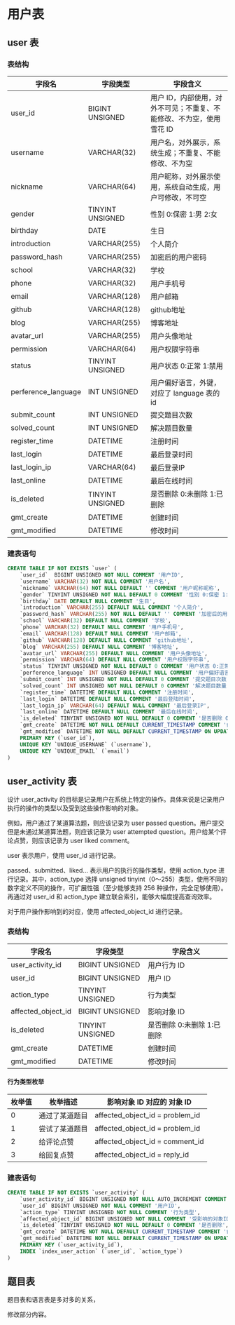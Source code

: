 # 用户表

## user 表

### 表结构

| 字段名              | 字段类型         | 字段含义                                                             |
| ------------------- | ---------------- | -------------------------------------------------------------------- |
| user_id             | BIGINT UNSIGNED  | 用户 ID，内部使用，对外不可见；不重复、不能修改、不为空，使用雪花 ID |
| username            | VARCHAR(32)      | 用户名，对外展示，系统生成；不重复、不能修改、不为空                 |
| nickname            | VARCHAR(64)      | 用户昵称，对外展示使用，系统自动生成，用户可修改，不可空             |
| gender              | TINYINT UNSIGNED | 性别 0:保密 1:男 2:女                                                |
| birthday            | DATE             | 生日                                                                 |
| introduction        | VARCHAR(255)     | 个人简介                                                             |
| password_hash       | VARCHAR(255)     | 加密后的用户密码                                                     |
| school              | VARCHAR(32)      | 学校                                                                 |
| phone               | VARCHAR(32)      | 用户手机号                                                           |
| email               | VARCHAR(128)     | 用户邮箱                                                             |
| github              | VARCHAR(128)     | github地址                                                           |
| blog                | VARCHAR(255)     | 博客地址                                                             |
| avatar_url          | VARCHAR(255)     | 用户头像地址                                                         |
| permission          | VARCHAR(64)      | 用户权限字符串                                                       |
| status              | TINYINT UNSIGNED | 用户状态 0:正常 1:禁用                                               |
| perference_language | INT UNSIGNED     | 用户偏好语言，外键，对应了 language 表的 id                          |
| submit_count        | INT UNSIGNED     | 提交题目次数                                                         |
| solved_count        | INT UNSIGNED     | 解决题目数量                                                         |
| register_time       | DATETIME         | 注册时间                                                             |
| last_login          | DATETIME         | 最后登录时间                                                         |
| last_login_ip       | VARCHAR(64)      | 最后登录IP                                                           |
| last_online         | DATETIME         | 最后在线时间                                                         |
| is_deleted          | TINYINT UNSIGNED | 是否删除 0:未删除 1:已删除                                           |
| gmt_create          | DATETIME         | 创建时间                                                             |
| gmt_modified        | DATETIME         | 修改时间                                                             |

### 建表语句

```sql
CREATE TABLE IF NOT EXISTS `user` (
    `user_id`  BIGINT UNSIGNED NOT NULL COMMENT '用户ID',
    `username` VARCHAR(32) NOT NULL COMMENT '用户名',
    `nickname` VARCHAR(64) NOT NULL DEFAULT '' COMMENT '用户昵称昵称',
    `gender` TINYINT UNSIGNED NOT NULL DEFAULT 0 COMMENT '性别 0:保密 1:男 2:女',
    `birthday` DATE DEFAULT NULL COMMENT '生日',
    `introduction` VARCHAR(255) DEFAULT NULL COMMENT '个人简介',
    `password_hash` VARCHAR(255) NOT NULL DEFAULT '' COMMENT '加密后的用户密码',
    `school` VARCHAR(32) DEFAULT NULL COMMENT '学校',
    `phone` VARCHAR(32) DEFAULT NULL COMMENT '用户手机号',
    `email` VARCHAR(128) DEFAULT NULL COMMENT '用户邮箱',
    `github` VARCHAR(128) DEFAULT NULL COMMENT 'github地址',
    `blog` VARCHAR(255) DEFAULT NULL COMMENT '博客地址',
    `avatar_url` VARCHAR(255) DEFAULT NULL COMMENT '用户头像地址',
    `permission` VARCHAR(64) DEFAULT NULL COMMENT '用户权限字符串',
    `status` TINYINT UNSIGNED NOT NULL DEFAULT 0 COMMENT '用户状态 0:正常 1:禁用',
    `perference_language` INT UNSIGNED DEFAULT NULL COMMENT '用户偏好语言',
    `submit_count` INT UNSIGNED NOT NULL DEFAULT 0 COMMENT '提交题目次数',
    `solved_count` INT UNSIGNED NOT NULL DEFAULT 0 COMMENT '解决题目数量',
    `register_time` DATETIME DEFAULT NULL COMMENT '注册时间',
    `last_login` DATETIME DEFAULT NULL COMMENT '最后登陆时间',
    `last_login_ip` VARCHAR(64) DEFAULT NULL COMMENT '最后登录IP',
    `last_online` DATETIME DEFAULT NULL COMMENT '最后在线时间',
    `is_deleted` TINYINT UNSIGNED NOT NULL DEFAULT 0 COMMENT '是否删除 0:未删除 1:已删除',
    `gmt_create` DATETIME NOT NULL DEFAULT CURRENT_TIMESTAMP COMMENT '创建时间',
    `gmt_modified` DATETIME NOT NULL DEFAULT CURRENT_TIMESTAMP ON UPDATE CURRENT_TIMESTAMP COMMENT '修改时间',
    PRIMARY KEY (`user_id`),
    UNIQUE KEY `UNIQUE_USERNANE` (`username`),
    UNIQUE KEY `UNIQUE_EMAIL` (`email`)
)
```

## user_activity 表

设计 user_activity 的目标是记录用户在系统上特定的操作。具体来说是记录用户执行的操作的类型以及受到这些操作影响的对象。

例如，用户通过了某道算法题，则应该记录为 user passed question。用户提交但是未通过某道算法题，则应该记录为 user attempted question。用户给某个评论点赞，则应该记录为 user liked comment。

user 表示用户，使用 user_id 进行记录。

passed、submitted、liked... 表示用户的执行的操作类型，使用 action_type 进行记录。其中，action_type 选择 unsigned tinyint（0～255）类型，使用不同的数字定义不同的操作，可扩展性强（至少能够支持 256 种操作，完全足够使用）。再通过对 user_id 和 action_type 建立联合索引，能够大幅度提高查询效率。

对于用户操作影响到的对应，使用 affected_object_id 进行记录。

### 表结构

| 字段名             | 字段类型         | 字段含义                   |
| ------------------ | ---------------- | -------------------------- |
| user_activity_id   | BIGINT UNSIGNED  | 用户行为 ID                |
| user_id            | BIGINT UNSIGNED  | 用户 ID                    |
| action_type        | TINYINT UNSIGNED | 行为类型                   |
| affected_object_id | BIGINT UNSIGNED  | 影响对象 ID                |
| is_deleted         | TINYINT UNSIGNED | 是否删除 0:未删除 1:已删除 |
| gmt_create         | DATETIME         | 创建时间                   |
| gmt_modified       | DATETIME         | 修改时间                   |

#### 行为类型枚举

| 枚举值 | 枚举描述       | 影响对象 ID 对应的 对象 ID      |
| ------ | -------------- | ------------------------------- |
| 0      | 通过了某道题目 | affected_object_id = problem_id |
| 1      | 尝试了某道题目 | affected_object_id = problem_id |
| 2      | 给评论点赞     | affected_object_id = comment_id |
| 3      | 给回复点赞     | affected_object_id = reply_id   |

### 建表语句

```sql
CREATE TABLE IF NOT EXISTS `user_activity` (
    `user_activity_id` BIGINT UNSIGNED NOT NULL AUTO_INCREMENT COMMENT '用户行为ID',
    `user_id` BIGINT UNSIGNED NOT NULL COMMENT '用户ID',
    `action_type` TINYINT UNSIGNED NOT NULL COMMENT '行为类型',
    `affected_object_id` BIGINT UNSIGNED NOT NULL COMMENT '受影响的对象ID',
    `is_deleted` TINYINT UNSIGNED NOT NULL DEFAULT 0 COMMENT '是否删除',
    `gmt_create` DATETIME NOT NULL DEFAULT CURRENT_TIMESTAMP COMMENT '创建时间',
    `gmt_modified` DATETIME NOT NULL DEFAULT CURRENT_TIMESTAMP ON UPDATE CURRENT_TIMESTAMP COMMENT '修改时间',
    PRIMARY KEY (`user_activity_id`),
    INDEX `index_user_action` (`user_id`, `action_type`)
)
```

## 题目表

题目表和语言表是多对多的关系，

修改部分内容。